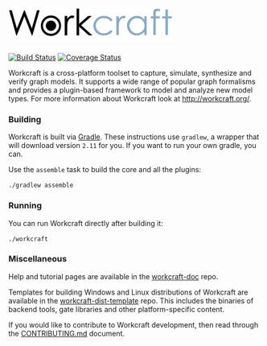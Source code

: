 # ![Workcraft logo](logo.png)
[![Build Status](https://travis-ci.org/tuura/workcraft.svg?branch=master)](https://travis-ci.org/tuura/workcraft) [![Coverage Status](https://coveralls.io/repos/github/tuura/workcraft/badge.svg?branch=master)](https://coveralls.io/github/tuura/workcraft?branch=master)

Workcraft is a cross-platform toolset to capture, simulate, synthesize
and verify graph models. It supports a wide range of popular graph
formalisms and provides a plugin-based framework to model and analyze
new model types. For more information about Workcraft look at
http://workcraft.org/.

### Building

Workcraft is built via [Gradle](https://gradle.org/). These instructions
use `gradlew`, a wrapper that will download version `2.11` for you. If
you want to run your own gradle, you can.

Use the `assemble` task to build the core and all the plugins:

    ./gradlew assemble

### Running

You can run Workcraft directly after building it:

    ./workcraft

### Miscellaneous

Help and tutorial pages are available in the
[workcraft-doc](https://github.com/tuura/workcraft-doc) repo.

Templates for building Windows and Linux distributions of Workcraft are
available in the [workcraft-dist-template](https://github.com/tuura/workcraft-dist-template)
repo. This includes the binaries of backend tools, gate libraries and
other platform-specific content.

If you would like to contribute to Workcraft development, then read
through the [CONTRIBUTING.md](CONTRIBUTING.md) document.

